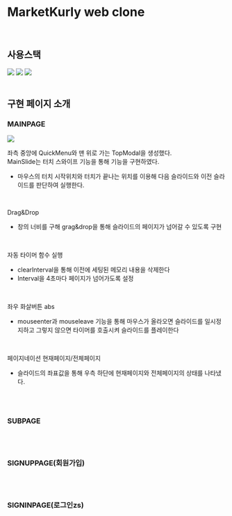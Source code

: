 # MarketKurly web clone
</br>

## 사용스택
<img src="https://img.shields.io/badge/React-61DAFB.svg?&style=for-the-badge&logo=React&logoColor=white" /> 
<img src="https://img.shields.io/badge/axios-5A29E4.svg?&style=for-the-badge&logo=axios&logoColor=white" /> 
<img src="https://img.shields.io/badge/mysql-4479A1.svg?&style=for-the-badge&logo=mysql&logoColor=white" /> 
</br>
</br>



## 구현 페이지 소개
### MAINPAGE
![](https://velog.velcdn.com/images/skysh0929/post/f09c6add-8bec-48af-b063-0daffb2f8275/image.gif)

좌측 중앙에 QuickMenu와 맨 위로 가는 TopModal을 생성했다.
<br>
MainSlide는 터치 스와이프 기능을 통해 기능을 구현하였다.
 * 마우스의 터치 시작위치와 터치가 끝나는 위치를 이용해
 	다음 슬라이드와 이전 슬라이드를 판단하여 실행한다.
    
<br>

    
Drag&Drop
  * 창의 너비를 구해 grag&drop을 통해 슬라이드의 페이지가 넘어갈 수 있도록 구현
   
   <br>
   
자동 타이머 함수 실행
  * clearInterval을 통해 이전에 세팅된 메모리 내용을 삭제한다
  * Interval을 4초마다 페이지가 넘어가도록 설정
  
   <br>

좌우 화살버튼 abs 
  *  mouseenter과 mouseleave 기능을 통해 
  	 마우스가 올라오면 슬라이드를 일시정지하고 그렇지 않으면 	 타이머를 호출시켜 슬라이드를 플레이한다
   
   
   <br>
     
페이지네이션 현재페이지/전체페이지
  * 슬라이드의 좌표값을 통해 우측 하단에 현재페이지와 전체페이지의 상태를 나타냈다.


 </br>
 </br>

### SUBPAGE
</br>
</br>

### SIGNUPPAGE(회원가입)
</br>
</br>

### SIGNINPAGE(로그인zs)
</br>
</br>
